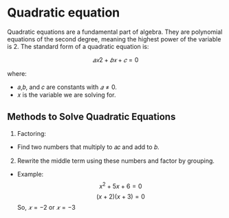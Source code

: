 # Quadratic equation

Quadratic equations are a fundamental part of algebra. They are polynomial equations of the second degree, meaning the highest power of the variable is 2. The standard form of a quadratic equation is:

$$
𝑎𝑥2 + 𝑏𝑥 + 𝑐 = 0
$$

where:

- 𝑎,𝑏, and 𝑐 are constants with $𝑎 ≠ 0$.
- 𝑥 is the variable we are solving for.

## Methods to Solve Quadratic Equations
1. Factoring:
- Find two numbers that multiply to 𝑎𝑐 and add to 𝑏.
2. Rewrite the middle term using these numbers and factor by grouping.
- Example:
  $$x^2 + 5x + 6 = 0$$
  $$(x + 2)(x + 3) = 0$$
  So, $𝑥=−2$ or $𝑥=−3$
